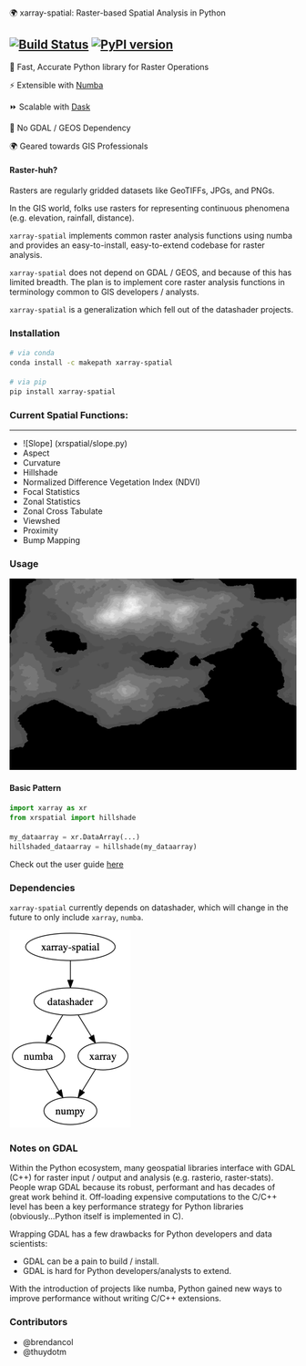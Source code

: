 :earth_africa: xarray-spatial: Raster-based Spatial Analysis in Python

[![Build Status](https://travis-ci.org/makepath/xarray-spatial.svg?branch=master)](https://travis-ci.org/makepath/xarray-spatial)
[![PyPI version](https://badge.fury.io/py/xarray-spatial.svg)](https://badge.fury.io/py/xarray-spatial)
-------
:round_pushpin: Fast, Accurate Python library for Raster Operations

:zap: Extensible with [Numba](http://numba.pydata.org/)

:fast_forward: Scalable with [Dask](http://dask.pydata.org)

:confetti_ball: No GDAL / GEOS Dependency

:earth_africa: Geared towards GIS Professionals


#### Raster-huh?

Rasters are regularly gridded datasets like GeoTIFFs, JPGs, and PNGs.

In the GIS world, folks use rasters for representing continuous phenomena (e.g. elevation, rainfall, distance).   


`xarray-spatial` implements common raster analysis functions using numba and provides an easy-to-install, easy-to-extend codebase for raster analysis.

`xarray-spatial` does not depend on GDAL / GEOS, and because of this has limited breadth.  The plan is to implement core raster analysis functions in terminology common to GIS developers / analysts.

`xarray-spatial` is a generalization which fell out of the datashader projects.


### Installation
```bash
# via conda
conda install -c makepath xarray-spatial

# via pip
pip install xarray-spatial
```

### Current Spatial Functions:
-------
- ![Slope] (xrspatial/slope.py)
- Aspect
- Curvature
- Hillshade
- Normalized Difference Vegetation Index (NDVI)
- Focal Statistics
- Zonal Statistics
- Zonal Cross Tabulate
- Viewshed
- Proximity
- Bump Mapping

### Usage

![title](composite_map.gif)

#### Basic Pattern
```python
import xarray as xr
from xrspatial import hillshade

my_dataarray = xr.DataArray(...)
hillshaded_dataarray = hillshade(my_dataarray)
```

Check out the user guide [here](/examples/user-guide.ipynb)

### Dependencies

`xarray-spatial` currently depends on datashader, which will change in the future to only include `xarray`, `numba`. 

![title](dependencies.png)

### Notes on GDAL

Within the Python ecosystem, many geospatial libraries interface with GDAL (C++) for raster input / output and analysis (e.g. rasterio, raster-stats). People wrap GDAL because its robust, performant and has decades of great work behind it. Off-loading expensive computations to the C/C++ level has been a key performance strategy for Python libraries (obviously...Python itself is implemented in C).

Wrapping GDAL has a few drawbacks for Python developers and data scientists:
- GDAL can be a pain to build / install.
- GDAL is hard for Python developers/analysts to extend.

With the introduction of projects like numba, Python gained new ways to improve performance without writing C/C++ extensions.

### Contributors

- @brendancol
- @thuydotm
